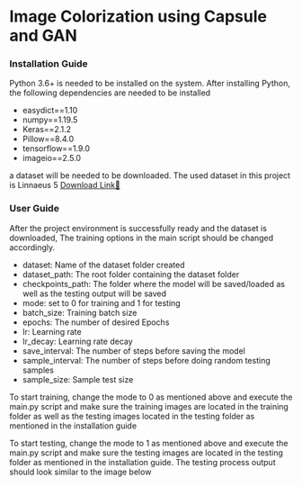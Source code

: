 # Image Colorization using Capsule and GAN

### Installation Guide

Python 3.6+ is needed to be installed on the system.
After installing Python, the following dependencies are needed to be installed 

- easydict==1.10
- numpy==1.19.5
- Keras==2.1.2
- Pillow==8.4.0
- tensorflow==1.9.0
- imageio==2.5.0

a dataset will be needed to be downloaded. 
The used dataset in this project is Linnaeus 5
[Download Link🔗](http://chaladze.com/l5/img/Linnaeus%205%2032X32.rar)

### User Guide
After the project environment is successfully ready and the dataset is downloaded, 
The training options in the main script should be changed accordingly.

-	dataset: Name of the dataset folder created
-	dataset_path: The root folder containing the dataset folder
-	checkpoints_path: The folder where the model will be saved/loaded as well as the testing output will be saved
-	mode: set to 0 for training and 1 for testing
-	batch_size: Training batch size
-	epochs: The number of desired Epochs
-	lr: Learning rate
-	lr_decay: Learning rate decay
-	save_interval: The number of steps before saving the model
-	sample_interval: The number of steps before doing random testing samples
-	sample_size: Sample test size

 

To start training, change the mode to 0 as mentioned above and execute the main.py script 
and make sure the training images are located in the training folder as well as the testing images 
located in the testing folder as mentioned in the installation guide


To start testing, change the mode to 1 as mentioned above and execute the main.py script 
and make sure the testing images are located in the testing folder as mentioned in the installation guide.
The testing process output should look similar to the image below
